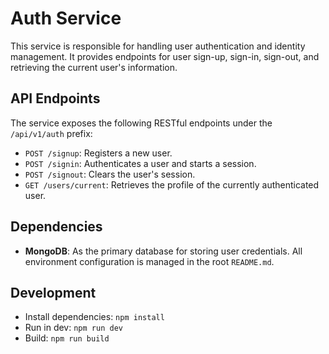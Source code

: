 # Auth Service

This service is responsible for handling user authentication and identity management. It provides endpoints for user sign-up, sign-in, sign-out, and retrieving the current user's information.

## API Endpoints

The service exposes the following RESTful endpoints under the `/api/v1/auth` prefix:

-   `POST /signup`: Registers a new user.
-   `POST /signin`: Authenticates a user and starts a session.
-   `POST /signout`: Clears the user's session.
-   `GET /users/current`: Retrieves the profile of the currently authenticated user.

## Dependencies

-   **MongoDB**: As the primary database for storing user credentials. All environment configuration is managed in the root `README.md`.

## Development

-   Install dependencies: `npm install`
-   Run in dev: `npm run dev`
-   Build: `npm run build`
